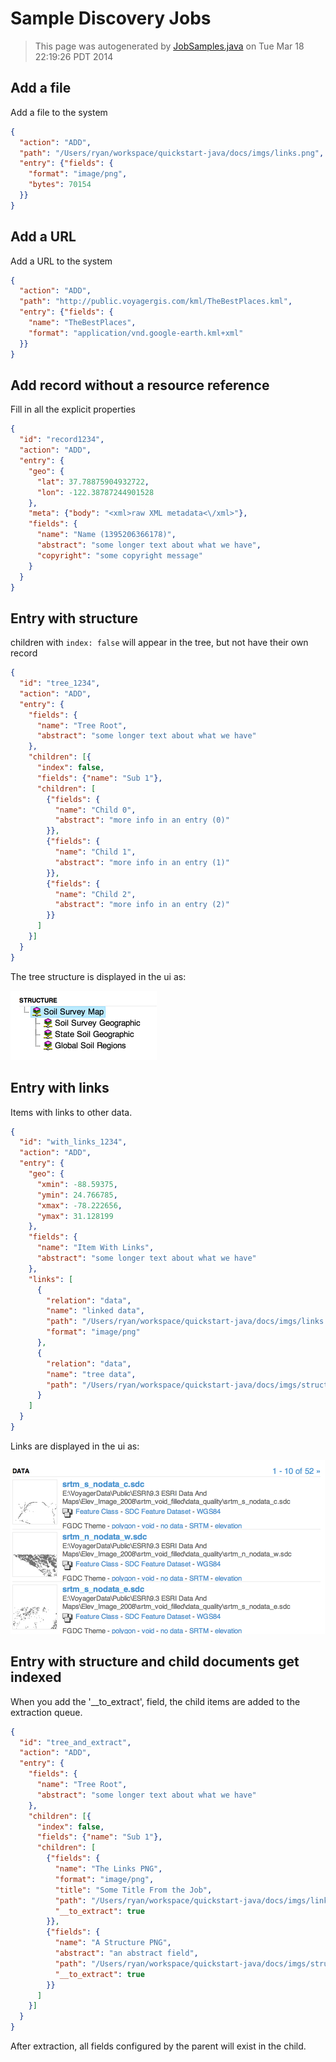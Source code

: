 Sample Discovery Jobs
=====================
> This page was autogenerated by [JobSamples.java](../src/main/java/voyager/quickstart/discovery/JobSamples.java) on Tue Mar 18 22:19:26 PDT 2014


## Add a file
Add a file to the system
```json
{
  "action": "ADD",
  "path": "/Users/ryan/workspace/quickstart-java/docs/imgs/links.png",
  "entry": {"fields": {
    "format": "image/png",
    "bytes": 70154
  }}
}
```

## Add a URL
Add a URL to the system
```json
{
  "action": "ADD",
  "path": "http://public.voyagergis.com/kml/TheBestPlaces.kml",
  "entry": {"fields": {
    "name": "TheBestPlaces",
    "format": "application/vnd.google-earth.kml+xml"
  }}
}
```

## Add record without a resource reference
Fill in all the explicit properties
```json
{
  "id": "record1234",
  "action": "ADD",
  "entry": {
    "geo": {
      "lat": 37.78875904932722,
      "lon": -122.38787244901528
    },
    "meta": {"body": "<xml>raw XML metadata<\/xml>"},
    "fields": {
      "name": "Name (1395206366178)",
      "abstract": "some longer text about what we have",
      "copyright": "some copyright message"
    }
  }
}
```

## Entry with structure
children with <code>index: false</code> will appear in the tree, but not have their own record

```json
{
  "id": "tree_1234",
  "action": "ADD",
  "entry": {
    "fields": {
      "name": "Tree Root",
      "abstract": "some longer text about what we have"
    },
    "children": [{
      "index": false,
      "fields": {"name": "Sub 1"},
      "children": [
        {"fields": {
          "name": "Child 0",
          "abstract": "more info in an entry (0)"
        }},
        {"fields": {
          "name": "Child 1",
          "abstract": "more info in an entry (1)"
        }},
        {"fields": {
          "name": "Child 2",
          "abstract": "more info in an entry (2)"
        }}
      ]
    }]
  }
}
```
The tree structure is displayed in the ui as:

![structure](imgs/structure.png)


## Entry with links
Items with links to other data.

```json
{
  "id": "with_links_1234",
  "action": "ADD",
  "entry": {
    "geo": {
      "xmin": -88.59375,
      "ymin": 24.766785,
      "xmax": -78.222656,
      "ymax": 31.128199
    },
    "fields": {
      "name": "Item With Links",
      "abstract": "some longer text about what we have"
    },
    "links": [
      {
        "relation": "data",
        "name": "linked data",
        "path": "/Users/ryan/workspace/quickstart-java/docs/imgs/links.png",
        "format": "image/png"
      },
      {
        "relation": "data",
        "name": "tree data",
        "path": "/Users/ryan/workspace/quickstart-java/docs/imgs/structure.png"
      }
    ]
  }
}
```
Links are displayed in the ui as:

![structure](imgs/links.png)


## Entry with structure and child documents get indexed
When you add the '__to_extract', field, the child items are added to the extraction queue.

```json
{
  "id": "tree_and_extract",
  "action": "ADD",
  "entry": {
    "fields": {
      "name": "Tree Root",
      "abstract": "some longer text about what we have"
    },
    "children": [{
      "index": false,
      "fields": {"name": "Sub 1"},
      "children": [
        {"fields": {
          "name": "The Links PNG",
          "format": "image/png",
          "title": "Some Title From the Job",
          "path": "/Users/ryan/workspace/quickstart-java/docs/imgs/links.png",
          "__to_extract": true
        }},
        {"fields": {
          "name": "A Structure PNG",
          "abstract": "an abstract field",
          "path": "/Users/ryan/workspace/quickstart-java/docs/imgs/structure.png",
          "__to_extract": true
        }}
      ]
    }]
  }
}
```
After extraction, all fields configured by the parent will exist in the child.
